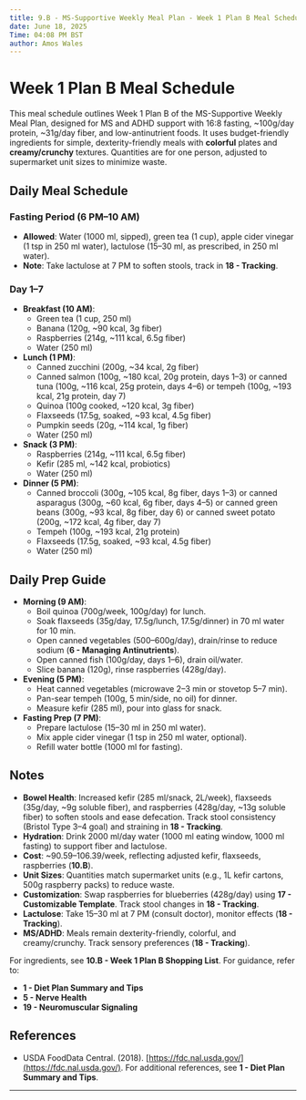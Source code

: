 ```yaml
---
title: 9.B - MS-Supportive Weekly Meal Plan - Week 1 Plan B Meal Schedule
date: June 18, 2025
Time: 04:08 PM BST
author: Amos Wales
---
```


# Week 1 Plan B Meal Schedule

This meal schedule outlines Week 1 Plan B of the MS-Supportive Weekly Meal Plan, designed for MS and ADHD support with 16:8 fasting, ~100g/day protein, ~31g/day fiber, and low-antinutrient foods. It uses budget-friendly ingredients for simple, dexterity-friendly meals with **colorful** plates and **creamy/crunchy** textures. Quantities are for one person, adjusted to supermarket unit sizes to minimize waste.

## Daily Meal Schedule

### Fasting Period (6 PM–10 AM)
- **Allowed**: Water (1000 ml, sipped), green tea (1 cup), apple cider vinegar (1 tsp in 250 ml water), lactulose (15–30 ml, as prescribed, in 250 ml water).
- **Note**: Take lactulose at 7 PM to soften stools, track in **18 - Tracking**.

### Day 1–7
- **Breakfast (10 AM)**:
  - Green tea (1 cup, 250 ml)
  - Banana (120g, ~90 kcal, 3g fiber)
  - Raspberries (214g, ~111 kcal, 6.5g fiber)
  - Water (250 ml)
- **Lunch (1 PM)**:
  - Canned zucchini (200g, ~34 kcal, 2g fiber)
  - Canned salmon (100g, ~180 kcal, 20g protein, days 1–3) or canned tuna (100g, ~116 kcal, 25g protein, days 4–6) or tempeh (100g, ~193 kcal, 21g protein, day 7)
  - Quinoa (100g cooked, ~120 kcal, 3g fiber)
  - Flaxseeds (17.5g, soaked, ~93 kcal, 4.5g fiber)
  - Pumpkin seeds (20g, ~114 kcal, 1g fiber)
  - Water (250 ml)
- **Snack (3 PM)**:
  - Raspberries (214g, ~111 kcal, 6.5g fiber)
  - Kefir (285 ml, ~142 kcal, probiotics)
  - Water (250 ml)
- **Dinner (5 PM)**:
  - Canned broccoli (300g, ~105 kcal, 8g fiber, days 1–3) or canned asparagus (300g, ~60 kcal, 6g fiber, days 4–5) or canned green beans (300g, ~93 kcal, 8g fiber, day 6) or canned sweet potato (200g, ~172 kcal, 4g fiber, day 7)
  - Tempeh (100g, ~193 kcal, 21g protein)
  - Flaxseeds (17.5g, soaked, ~93 kcal, 4.5g fiber)
  - Water (250 ml)

## Daily Prep Guide
- **Morning (9 AM)**:
  - Boil quinoa (700g/week, 100g/day) for lunch.
  - Soak flaxseeds (35g/day, 17.5g/lunch, 17.5g/dinner) in 70 ml water for 10 min.
  - Open canned vegetables (500–600g/day), drain/rinse to reduce sodium (**6 - Managing Antinutrients**).
  - Open canned fish (100g/day, days 1–6), drain oil/water.
  - Slice banana (120g), rinse raspberries (428g/day).
- **Evening (5 PM)**:
  - Heat canned vegetables (microwave 2–3 min or stovetop 5–7 min).
  - Pan-sear tempeh (100g, 5 min/side, no oil) for dinner.
  - Measure kefir (285 ml), pour into glass for snack.
- **Fasting Prep (7 PM)**:
  - Prepare lactulose (15–30 ml in 250 ml water).
  - Mix apple cider vinegar (1 tsp in 250 ml water, optional).
  - Refill water bottle (1000 ml for fasting).

## Notes
- **Bowel Health**: Increased kefir (285 ml/snack, 2L/week), flaxseeds (35g/day, ~9g soluble fiber), and raspberries (428g/day, ~13g soluble fiber) to soften stools and ease defecation. Track stool consistency (Bristol Type 3–4 goal) and straining in **18 - Tracking**.
- **Hydration**: Drink 2000 ml/day water (1000 ml eating window, 1000 ml fasting) to support fiber and lactulose.
- **Cost**: ~$90.59–$106.39/week, reflecting adjusted kefir, flaxseeds, raspberries (**10.B**).
- **Unit Sizes**: Quantities match supermarket units (e.g., 1L kefir cartons, 500g raspberry packs) to reduce waste.
- **Customization**: Swap raspberries for blueberries (428g/day) using **17 - Customizable Template**. Track stool changes in **18 - Tracking**.
- **Lactulose**: Take 15–30 ml at 7 PM (consult doctor), monitor effects (**18 - Tracking**).
- **MS/ADHD**: Meals remain dexterity-friendly, colorful, and creamy/crunchy. Track sensory preferences (**18 - Tracking**).

For ingredients, see **10.B - Week 1 Plan B Shopping List**. For guidance, refer to:
- **1 - Diet Plan Summary and Tips**
- **5 - Nerve Health**
- **19 - Neuromuscular Signaling**

## References
- USDA FoodData Central. (2018). [https://fdc.nal.usda.gov/](https://fdc.nal.usda.gov/).
For additional references, see **1 - Diet Plan Summary and Tips**.

---